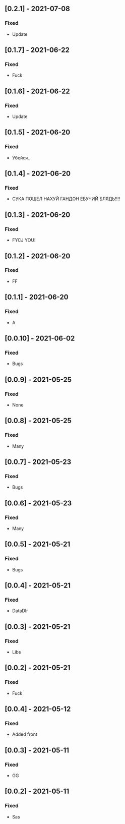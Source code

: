 ## [0.2.1] - 2021-07-08

### Fixed
-    Update

## [0.1.7] - 2021-06-22

### Fixed
-    Fuck

## [0.1.6] - 2021-06-22

### Fixed
-    Update

## [0.1.5] - 2021-06-20

### Fixed
-    Убейся...

## [0.1.4] - 2021-06-20

### Fixed
-    СУКА ПОШЕЛ НАХУЙ ГАНДОН ЕБУЧИЙ БЛЯДЬ!!!!

## [0.1.3] - 2021-06-20

### Fixed
-    FYCJ YOU!

## [0.1.2] - 2021-06-20

### Fixed
-    FF

## [0.1.1] - 2021-06-20

### Fixed
-    A

## [0.0.10] - 2021-06-02

### Fixed
-    Bugs

## [0.0.9] - 2021-05-25

### Fixed
-    None

## [0.0.8] - 2021-05-25

### Fixed
-    Many

## [0.0.7] - 2021-05-23

### Fixed
-    Bugs

## [0.0.6] - 2021-05-23

### Fixed
-    Many

## [0.0.5] - 2021-05-21

### Fixed
-    Bugs

## [0.0.4] - 2021-05-21

### Fixed
-    DataDIr

## [0.0.3] - 2021-05-21

### Fixed
-    Libs

## [0.0.2] - 2021-05-21

### Fixed
-    Fuck

## [0.0.4] - 2021-05-12

### Fixed
-    Added front

## [0.0.3] - 2021-05-11

### Fixed
-    GG

## [0.0.2] - 2021-05-11

### Fixed
-    Sas

